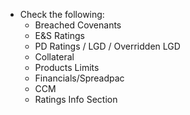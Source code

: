 - Check the following:
	- Breached Covenants
	- E&S Ratings
	- PD Ratings / LGD / Overridden LGD
	- Collateral
	- Products Limits
	- Financials/Spreadpac
	- CCM
	- Ratings Info Section